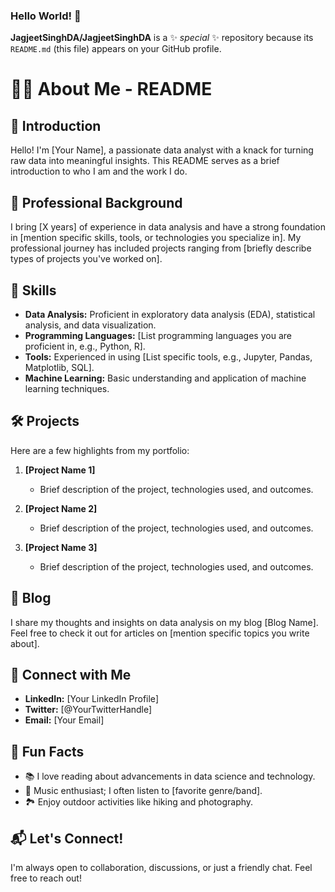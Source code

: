 ### Hello World! 👋


**JagjeetSinghDA/JagjeetSinghDA** is a ✨ _special_ ✨ repository because its `README.md` (this file) appears on your GitHub profile.

# 👩‍💻 About Me - README

## 👋 Introduction
Hello! I'm [Your Name], a passionate data analyst with a knack for turning raw data into meaningful insights. This README serves as a brief introduction to who I am and the work I do.

## 🚀 Professional Background
I bring [X years] of experience in data analysis and have a strong foundation in [mention specific skills, tools, or technologies you specialize in]. My professional journey has included projects ranging from [briefly describe types of projects you've worked on].

## 💼 Skills
- **Data Analysis:** Proficient in exploratory data analysis (EDA), statistical analysis, and data visualization.
- **Programming Languages:** [List programming languages you are proficient in, e.g., Python, R].
- **Tools:** Experienced in using [List specific tools, e.g., Jupyter, Pandas, Matplotlib, SQL].
- **Machine Learning:** Basic understanding and application of machine learning techniques.

## 🛠️ Projects
Here are a few highlights from my portfolio:

1. **[Project Name 1]**
   - Brief description of the project, technologies used, and outcomes.

2. **[Project Name 2]**
   - Brief description of the project, technologies used, and outcomes.

3. **[Project Name 3]**
   - Brief description of the project, technologies used, and outcomes.

## 📝 Blog
I share my thoughts and insights on data analysis on my blog [Blog Name]. Feel free to check it out for articles on [mention specific topics you write about].

## 🤝 Connect with Me
- **LinkedIn:** [Your LinkedIn Profile]
- **Twitter:** [@YourTwitterHandle]
- **Email:** [Your Email]

## 🎉 Fun Facts
- 📚 I love reading about advancements in data science and technology.
- 🎵 Music enthusiast; I often listen to [favorite genre/band].
- 🏞️ Enjoy outdoor activities like hiking and photography.

## 📬 Let's Connect!
I'm always open to collaboration, discussions, or just a friendly chat. Feel free to reach out!

